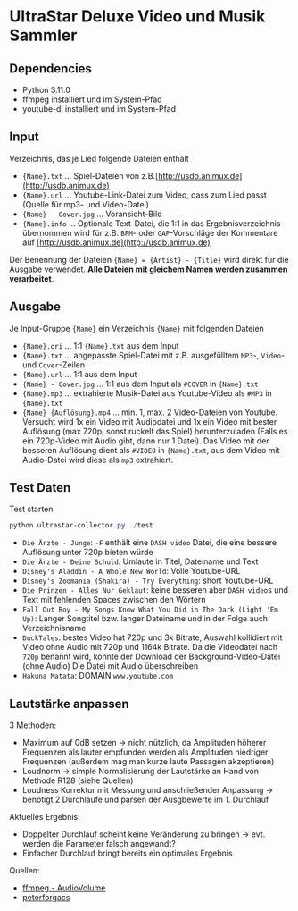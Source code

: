 # UltraStar Deluxe Video und Musik Sammler

## Dependencies

- Python 3.11.0
- ffmpeg installiert und im System-Pfad
- youtube-dl installiert und im System-Pfad

## Input

Verzeichnis, das je Lied folgende Dateien enthält

- `{Name}.txt` ... Spiel-Dateien von z.B.[http://usdb.animux.de](http://usdb.animux.de)
- `{Name}.url` ... Youtube-Link-Datei zum Video, dass zum Lied passt (Quelle für mp3- und Video-Datei)
- `{Name} - Cover.jpg` ... Voransicht-Bild
- `{Name}.info` ... Optionale Text-Datei, die 1:1 in das Ergebnisverzeichnis übernommen wird für z.B. `BPM`- oder `GAP`-Vorschläge der Kommentare auf [http://usdb.animux.de](http://usdb.animux.de)

Der Benennung der Dateien `{Name} = {Artist} - {Title}` wird direkt für die Ausgabe verwendet. __Alle Dateien mit gleichem Namen werden zusammen verarbeitet__.

## Ausgabe

Je Input-Gruppe `{Name}` ein Verzeichnis `{Name}`  mit folgenden Dateien

- `{Name}.ori` ... 1:1 `{Name}.txt` aus dem Input
- `{Name}.txt` ... angepasste Spiel-Datei mit z.B. ausgefülltem `MP3`-, `Video`- und `Cover`-Zeilen
- `{Name}.url` ... 1:1 aus dem Input
- `{Name} - Cover.jpg` ... 1:1 aus dem Input als `#COVER` in `{Name}.txt`
- `{Name}.mp3` ... extrahierte Musik-Datei aus Youtube-Video als `#MP3` in `{Name}.txt`
- `{Name} {Auflösung}.mp4` ... min. 1, max. 2 Video-Dateien von Youtube. Versucht wird 1x ein Video mit Audiodatei und 1x ein Video mit bester Auflösung (max 720p, sonst ruckelt das Spiel) herunterzuladen (Falls es ein 720p-Video mit Audio gibt, dann nur 1 Datei). Das Video mit der besseren Auflösung dient als `#VIDEO` in `{Name}.txt`, aus dem Video mit Audio-Datei wird diese als `mp3` extrahiert.

## Test Daten

Test starten

``` ps1
python ultrastar-collector.py ./test
```

- `Die Ärzte - Junge`: `-F` enthält eine `DASH video` Datei, die eine bessere Auflösung unter 720p bieten würde
- `Die Ärzte - Deine Schuld`: Umlaute in Titel, Dateiname und Text
- `Disney's Aladdin - A Whole New World`: Volle Youtube-URL
- `Disney's Zoomania (Shakira) - Try Everything`: short Youtube-URL
- `Die Prinzen - Alles Nur Geklaut`: keine besseren aber `DASH video`s und Text mit fehlenden Spaces zwischen den Wörtern
- `Fall Out Boy - My Songs Know What You Did in The Dark (Light 'Em Up)`: Langer Songtitel bzw. langer Dateiname und in der Folge auch Verzeichnisname
- `DuckTales`: bestes Video hat 720p und 3k Bitrate, Auswahl kollidiert mit Video ohne Audio mit 720p und 1164k Bitrate. Da die Videodatei nach `720p` benannt wird, könnte der Download der Background-Video-Datei (ohne Audio) Die Datei mit Audio überschreiben
- `Hakuna Matata`: DOMAIN `www.youtube.com`

## Lautstärke anpassen

3 Methoden:

- Maximum auf 0dB setzen ->  nicht nützlich, da Amplituden höherer Frequenzen als lauter empfunden werden als Amplituden niedriger Frequenzen (außerdem mag man kurze laute Passagen akzeptieren)
- Loudnorm -> simple Normalisierung der Lautstärke an Hand von Methode R128 (siehe Quellen)
- Loudness Korrektur mit Messung und anschließender Anpassung -> benötigt 2 Durchläufe und parsen der Ausgbewerte im 1. Durchlauf

Aktuelles Ergebnis:

- Doppelter Durchlauf scheint keine Veränderung zu bringen -> evt. werden die Parameter falsch angewandt?
- Einfacher Durchlauf bringt bereits ein optimales Ergebnis

Quellen:

- [ffmpeg - AudioVolume](https://trac.ffmpeg.org/wiki/AudioVolume)
- [peterforgacs](http://peterforgacs.github.io/2018/05/20/Audio-normalization-with-ffmpeg/)
